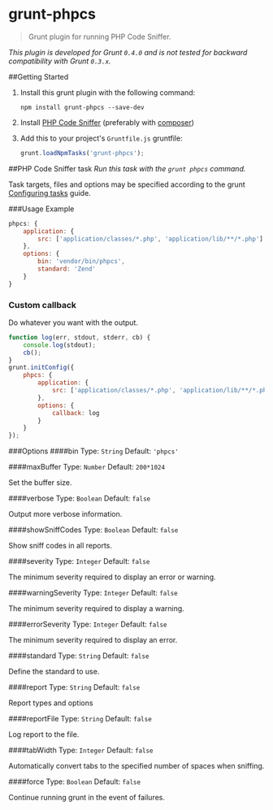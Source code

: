 # grunt-phpcs

> Grunt plugin for running PHP Code Sniffer.

_This plugin is developed for Grunt `0.4.0` and is not tested for backward compatibility with Grunt `0.3.x`._

##Getting Started
1. Install this grunt plugin with the following command:

	```shell
	npm install grunt-phpcs --save-dev
	```

2. Install [PHP Code Sniffer](https://github.com/squizlabs/PHP_CodeSniffer#installation) (preferably with [composer](https://github.com/composer/composer))

3. Add this to your project's `Gruntfile.js` gruntfile:

	```js
	grunt.loadNpmTasks('grunt-phpcs');
	```

##PHP Code Sniffer task
_Run this task with the `grunt phpcs` command._

Task targets, files and options may be specified according to the grunt [Configuring tasks](http://gruntjs.com/configuring-tasks) guide.

###Usage Example

```js
phpcs: {
	application: {
		src: ['application/classes/*.php', 'application/lib/**/*.php']
	},
	options: {
		bin: 'vendor/bin/phpcs',
		standard: 'Zend'
	}
}
```

### Custom callback

Do whatever you want with the output.

```js
function log(err, stdout, stderr, cb) {
	console.log(stdout);
	cb();
}
grunt.initConfig({
	phpcs: {
		application: {
			src: ['application/classes/*.php', 'application/lib/**/*.php']
		},
		options: {
			callback: log
		}
	}
});
```

###Options
####bin
Type: `String`  Default: `'phpcs'`

####maxBuffer
Type: `Number` Default: `200*1024`

Set the buffer size.

####verbose
Type: `Boolean` Default: `false`

Output more verbose information.

####showSniffCodes
Type: `Boolean` Default: `false`

Show sniff codes in all reports.

####severity
Type: `Integer` Default: `false`

The minimum severity required to display an error or warning.

####warningSeverity
Type: `Integer` Default: `false`

The minimum severity required to display a warning.

####errorSeverity
Type: `Integer` Default: `false`

The minimum severity required to display an error.

####standard
Type: `String`  Default: `false`

Define the standard to use.

####report
Type: `String` Default: `false`

Report types and options

####reportFile
Type: `String` Default: `false`

Log report to the file.

####tabWidth
Type: `Integer` Default: `false`

Automatically convert tabs to the specified number of spaces when sniffing.

####force
Type: `Boolean` Default: `false`

Continue running grunt in the event of failures.
